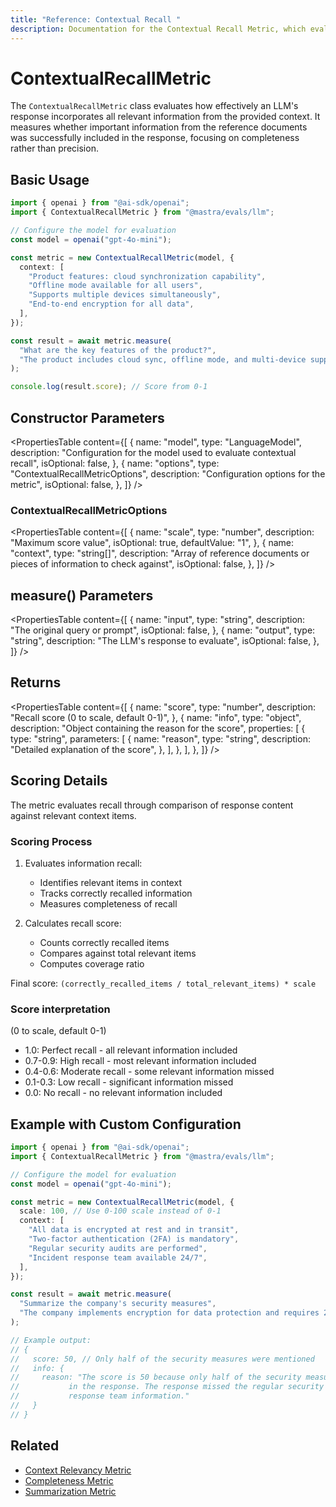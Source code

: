 ```yaml
---
title: "Reference: Contextual Recall "
description: Documentation for the Contextual Recall Metric, which evaluates the completeness of LLM responses in incorporating relevant context.
---
```



# ContextualRecallMetric

<ScorerCallout />

The `ContextualRecallMetric` class evaluates how effectively an LLM's response incorporates all relevant information from the provided context. It measures whether important information from the reference documents was successfully included in the response, focusing on completeness rather than precision.

## Basic Usage

```typescript
import { openai } from "@ai-sdk/openai";
import { ContextualRecallMetric } from "@mastra/evals/llm";

// Configure the model for evaluation
const model = openai("gpt-4o-mini");

const metric = new ContextualRecallMetric(model, {
  context: [
    "Product features: cloud synchronization capability",
    "Offline mode available for all users",
    "Supports multiple devices simultaneously",
    "End-to-end encryption for all data",
  ],
});

const result = await metric.measure(
  "What are the key features of the product?",
  "The product includes cloud sync, offline mode, and multi-device support.",
);

console.log(result.score); // Score from 0-1
```

## Constructor Parameters

<PropertiesTable
  content={[
    {
      name: "model",
      type: "LanguageModel",
      description:
        "Configuration for the model used to evaluate contextual recall",
      isOptional: false,
    },
    {
      name: "options",
      type: "ContextualRecallMetricOptions",
      description: "Configuration options for the metric",
      isOptional: false,
    },
  ]}
/>

### ContextualRecallMetricOptions

<PropertiesTable
  content={[
    {
      name: "scale",
      type: "number",
      description: "Maximum score value",
      isOptional: true,
      defaultValue: "1",
    },
    {
      name: "context",
      type: "string[]",
      description:
        "Array of reference documents or pieces of information to check against",
      isOptional: false,
    },
  ]}
/>

## measure() Parameters

<PropertiesTable
  content={[
    {
      name: "input",
      type: "string",
      description: "The original query or prompt",
      isOptional: false,
    },
    {
      name: "output",
      type: "string",
      description: "The LLM's response to evaluate",
      isOptional: false,
    },
  ]}
/>

## Returns

<PropertiesTable
  content={[
    {
      name: "score",
      type: "number",
      description: "Recall score (0 to scale, default 0-1)",
    },
    {
      name: "info",
      type: "object",
      description: "Object containing the reason for the score",
      properties: [
        {
          type: "string",
          parameters: [
            {
              name: "reason",
              type: "string",
              description: "Detailed explanation of the score",
            },
          ],
        },
      ],
    },
  ]}
/>

## Scoring Details

The metric evaluates recall through comparison of response content against relevant context items.

### Scoring Process

1. Evaluates information recall:

   - Identifies relevant items in context
   - Tracks correctly recalled information
   - Measures completeness of recall

2. Calculates recall score:
   - Counts correctly recalled items
   - Compares against total relevant items
   - Computes coverage ratio

Final score: `(correctly_recalled_items / total_relevant_items) * scale`

### Score interpretation

(0 to scale, default 0-1)

- 1.0: Perfect recall - all relevant information included
- 0.7-0.9: High recall - most relevant information included
- 0.4-0.6: Moderate recall - some relevant information missed
- 0.1-0.3: Low recall - significant information missed
- 0.0: No recall - no relevant information included

## Example with Custom Configuration

```typescript
import { openai } from "@ai-sdk/openai";
import { ContextualRecallMetric } from "@mastra/evals/llm";

// Configure the model for evaluation
const model = openai("gpt-4o-mini");

const metric = new ContextualRecallMetric(model, {
  scale: 100, // Use 0-100 scale instead of 0-1
  context: [
    "All data is encrypted at rest and in transit",
    "Two-factor authentication (2FA) is mandatory",
    "Regular security audits are performed",
    "Incident response team available 24/7",
  ],
});

const result = await metric.measure(
  "Summarize the company's security measures",
  "The company implements encryption for data protection and requires 2FA for all users.",
);

// Example output:
// {
//   score: 50, // Only half of the security measures were mentioned
//   info: {
//     reason: "The score is 50 because only half of the security measures were mentioned
//           in the response. The response missed the regular security audits and incident
//           response team information."
//   }
// }
```

## Related

- [Context Relevancy Metric](./context-relevancy)
- [Completeness Metric](./completeness)
- [Summarization Metric](./summarization)
